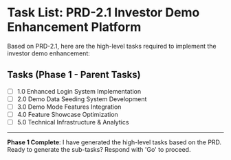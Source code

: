 # Task List: PRD-2.1 Investor Demo Enhancement Platform

Based on PRD-2.1, here are the high-level tasks required to implement the investor demo enhancement:

## Tasks (Phase 1 - Parent Tasks)

- [ ] 1.0 Enhanced Login System Implementation
- [ ] 2.0 Demo Data Seeding System Development  
- [ ] 3.0 Demo Mode Features Integration
- [ ] 4.0 Feature Showcase Optimization
- [ ] 5.0 Technical Infrastructure & Analytics

---

**Phase 1 Complete**: I have generated the high-level tasks based on the PRD. Ready to generate the sub-tasks? Respond with 'Go' to proceed. 